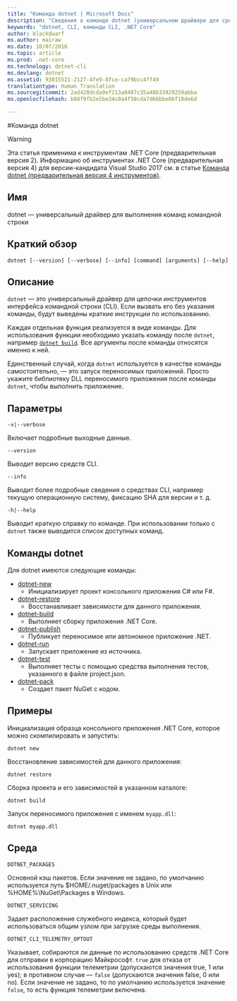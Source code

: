 ```yaml
---
title: "Команда dotnet | Microsoft Docs"
description: "Сведения о команде dotnet (универсальном драйвере для средств CLI .NET Core) и ее использовании."
keywords: "dotnet, CLI, команды CLI, .NET Core"
author: blackdwarf
ms.author: mairaw
ms.date: 10/07/2016
ms.topic: article
ms.prod: .net-core
ms.technology: dotnet-cli
ms.devlang: dotnet
ms.assetid: 93015521-2127-4fe9-8fce-ca79bcc4ff49
translationtype: Human Translation
ms.sourcegitcommit: 2ad428dcda9ef213a8487c35a48b33929259abba
ms.openlocfilehash: b88f9fb2e5be34c0a4f50cda7d66bbe8bf18de6d

---
```


#<a name="dotnet-command"></a>Команда dotnet

> [!WARNING]
> Эта статья применима к инструментам .NET Core (предварительная версия 2). Информацию об инструментах .NET Core (предварительная версия 4) для версии-кандидата Visual Studio 2017 см. в статье [Команда dotnet (предварительная версия 4 инструментов)](../preview3/tools/dotnet.md).

## <a name="name"></a>Имя

dotnet — универсальный драйвер для выполнения команд командной строки

## <a name="synopsis"></a>Краткий обзор

`dotnet [--version] [--verbose] [--info] [command] [arguments] [--help]`

## <a name="description"></a>Описание
`dotnet` — это универсальный драйвер для цепочки инструментов интерфейса командной строки (CLI). Если вызвать его без указания команды, будут выведены краткие инструкции по использованию. 

Каждая отдельная функция реализуется в виде команды. Для использования функции необходимо указать команду после `dotnet`, например [`dotnet build`](dotnet-build.md). Все аргументы после команды относятся именно к ней. 

Единственный случай, когда `dotnet` используется в качестве команды самостоятельно, — это запуск переносимых приложений. Просто укажите библиотеку DLL переносимого приложения после команды `dotnet`, чтобы выполнить приложение.    

## <a name="options"></a>Параметры

`-v|--verbose`

Включает подробные выходные данные.

`--version`

Выводит версию средств CLI.

`--info`

Выводит более подробные сведения о средствах CLI, например текущую операционную систему, фиксацию SHA для версии и т. д. 

`-h|--help`

Выводит краткую справку по команде. При использовании только с `dotnet` также выводится список доступных команд.  

## <a name="dotnet-commands"></a>Команды dotnet

Для dotnet имеются следующие команды:

* [dotnet-new](dotnet-new.md)
   * Инициализирует проект консольного приложения C# или F#.
* [dotnet-restore](dotnet-restore.md)
  * Восстанавливает зависимости для данного приложения. 
* [dotnet-build](dotnet-build.md)
  * Выполняет сборку приложения .NET Core.
* [dotnet-publish](dotnet-publish.md)
   * Публикует переносимое или автономное приложение .NET.
* [dotnet-run](dotnet-run.md)
   * Запускает приложение из источника.
* [dotnet-test](dotnet-test.md)
   * Выполняет тесты с помощью средства выполнения тестов, указанного в файле project.json.
* [dotnet-pack](dotnet-pack.md)
   * Создает пакет NuGet с кодом.

## <a name="examples"></a>Примеры

Инициализация образца консольного приложения .NET Core, которое можно скомпилировать и запустить:

`dotnet new`

Восстановление зависимостей для данного приложения:

`dotnet restore`

Сборка проекта и его зависимостей в указанном каталоге: 

`dotnet build`

Запуск переносимого приложения с именем `myapp.dll`:

`dotnet myapp.dll`

## <a name="environment"></a>Среда 

`DOTNET_PACKAGES`

Основной кэш пакетов. Если значение не задано, по умолчанию используется путь $HOME/.nuget/packages в Unix или %HOME%\NuGet\Packages в Windows.

`DOTNET_SERVICING`

Задает расположение служебного индекса, который будет использоваться общим узлом при загрузке среды выполнения.

`DOTNET_CLI_TELEMETRY_OPTOUT`

Указывает, собираются ли данные по использованию средств .NET Core для отправки в корпорацию Майкрософт. `true` для отказа от использования функции телеметрии (допускаются значения true, 1 или yes); в противном случае — `false` (допускаются значения false, 0 или no). Если значение не задано, то по умолчанию используется значение `false`, то есть функция телеметрии включена.


<!--HONumber=Jan17_HO3-->


